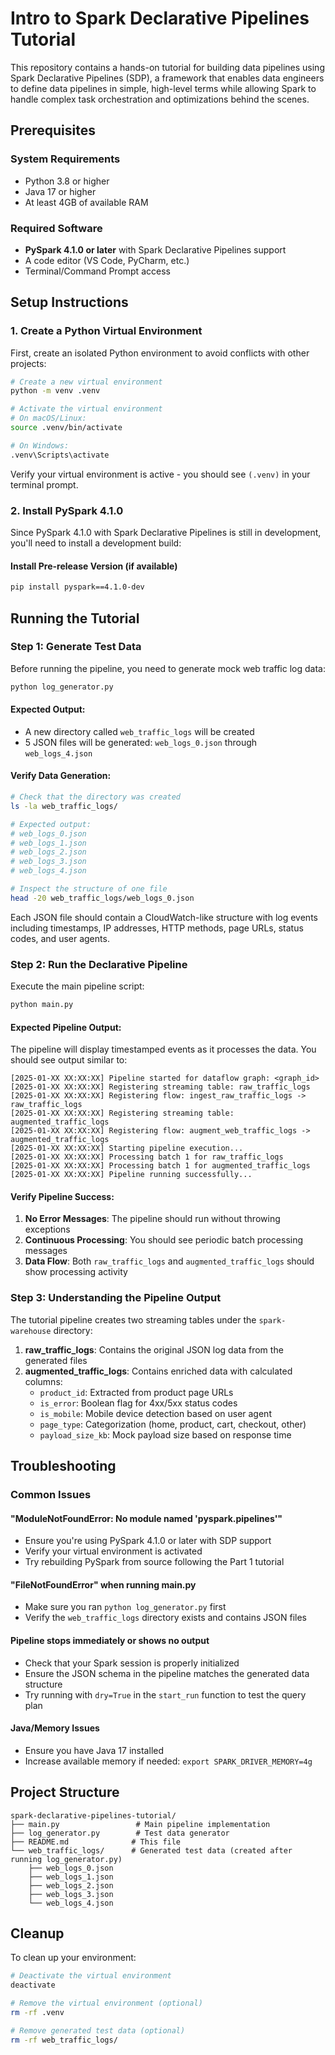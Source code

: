 # Intro to Spark Declarative Pipelines Tutorial

This repository contains a hands-on tutorial for building data pipelines using Spark Declarative Pipelines (SDP), a framework that enables data engineers to define data pipelines in simple, high-level terms while allowing Spark to handle complex task orchestration and optimizations behind the scenes.

## Prerequisites

### System Requirements
- Python 3.8 or higher
- Java 17 or higher
- At least 4GB of available RAM

### Required Software
- **PySpark 4.1.0 or later** with Spark Declarative Pipelines support
- A code editor (VS Code, PyCharm, etc.)
- Terminal/Command Prompt access

## Setup Instructions

### 1. Create a Python Virtual Environment

First, create an isolated Python environment to avoid conflicts with other projects:

```bash
# Create a new virtual environment
python -m venv .venv

# Activate the virtual environment
# On macOS/Linux:
source .venv/bin/activate

# On Windows:
.venv\Scripts\activate
```

Verify your virtual environment is active - you should see `(.venv)` in your terminal prompt.

### 2. Install PySpark 4.1.0

Since PySpark 4.1.0 with Spark Declarative Pipelines is still in development, you'll need to install a development build:

#### Install Pre-release Version (if available)
```bash
pip install pyspark==4.1.0-dev
```

## Running the Tutorial

### Step 1: Generate Test Data

Before running the pipeline, you need to generate mock web traffic log data:

```bash
python log_generator.py
```

#### Expected Output:
- A new directory called `web_traffic_logs` will be created
- 5 JSON files will be generated: `web_logs_0.json` through `web_logs_4.json`

#### Verify Data Generation:
```bash
# Check that the directory was created
ls -la web_traffic_logs/

# Expected output:
# web_logs_0.json
# web_logs_1.json  
# web_logs_2.json
# web_logs_3.json
# web_logs_4.json

# Inspect the structure of one file
head -20 web_traffic_logs/web_logs_0.json
```

Each JSON file should contain a CloudWatch-like structure with log events including timestamps, IP addresses, HTTP methods, page URLs, status codes, and user agents.

### Step 2: Run the Declarative Pipeline

Execute the main pipeline script:

```bash
python main.py
```

#### Expected Pipeline Output:

The pipeline will display timestamped events as it processes the data. You should see output similar to:

```
[2025-01-XX XX:XX:XX] Pipeline started for dataflow graph: <graph_id>
[2025-01-XX XX:XX:XX] Registering streaming table: raw_traffic_logs
[2025-01-XX XX:XX:XX] Registering flow: ingest_raw_traffic_logs -> raw_traffic_logs  
[2025-01-XX XX:XX:XX] Registering streaming table: augmented_traffic_logs
[2025-01-XX XX:XX:XX] Registering flow: augment_web_traffic_logs -> augmented_traffic_logs
[2025-01-XX XX:XX:XX] Starting pipeline execution...
[2025-01-XX XX:XX:XX] Processing batch 1 for raw_traffic_logs
[2025-01-XX XX:XX:XX] Processing batch 1 for augmented_traffic_logs
[2025-01-XX XX:XX:XX] Pipeline running successfully...
```

#### Verify Pipeline Success:

1. **No Error Messages**: The pipeline should run without throwing exceptions
2. **Continuous Processing**: You should see periodic batch processing messages
3. **Data Flow**: Both `raw_traffic_logs` and `augmented_traffic_logs` should show processing activity

### Step 3: Understanding the Pipeline Output

The tutorial pipeline creates two streaming tables under the `spark-warehouse` directory:

1. **raw_traffic_logs**: Contains the original JSON log data from the generated files
2. **augmented_traffic_logs**: Contains enriched data with calculated columns:
   - `product_id`: Extracted from product page URLs
   - `is_error`: Boolean flag for 4xx/5xx status codes  
   - `is_mobile`: Mobile device detection based on user agent
   - `page_type`: Categorization (home, product, cart, checkout, other)
   - `payload_size_kb`: Mock payload size based on response time

## Troubleshooting

### Common Issues

#### "ModuleNotFoundError: No module named 'pyspark.pipelines'"
- Ensure you're using PySpark 4.1.0 or later with SDP support
- Verify your virtual environment is activated
- Try rebuilding PySpark from source following the Part 1 tutorial

#### "FileNotFoundError" when running main.py
- Make sure you ran `python log_generator.py` first
- Verify the `web_traffic_logs` directory exists and contains JSON files

#### Pipeline stops immediately or shows no output
- Check that your Spark session is properly initialized
- Ensure the JSON schema in the pipeline matches the generated data structure
- Try running with `dry=True` in the `start_run` function to test the query plan

#### Java/Memory Issues
- Ensure you have Java 17 installed
- Increase available memory if needed: `export SPARK_DRIVER_MEMORY=4g`

## Project Structure

```
spark-declarative-pipelines-tutorial/
├── main.py                 # Main pipeline implementation
├── log_generator.py        # Test data generator
├── README.md              # This file
└── web_traffic_logs/      # Generated test data (created after running log_generator.py)
    ├── web_logs_0.json
    ├── web_logs_1.json
    ├── web_logs_2.json
    ├── web_logs_3.json
    └── web_logs_4.json
```

## Cleanup

To clean up your environment:

```bash
# Deactivate the virtual environment
deactivate

# Remove the virtual environment (optional)
rm -rf .venv

# Remove generated test data (optional)
rm -rf web_traffic_logs/
```
